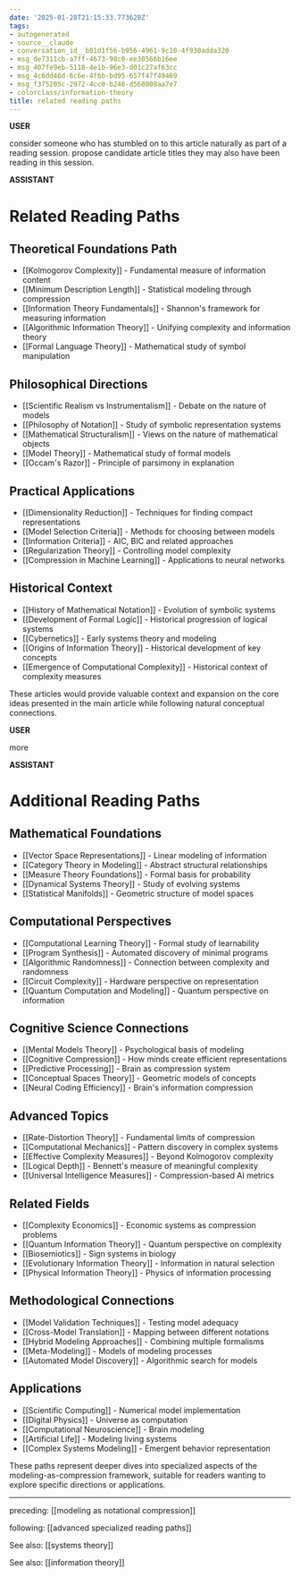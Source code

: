 ```yaml
---
date: '2025-01-28T21:15:33.773628Z'
tags:
- autogenerated
- source__claude
- conversation_id__b01d1f56-b956-4961-9c10-4f930adda320
- msg_de7311cb-a7ff-4673-98c0-ee30566b16ee
- msg_407fe9eb-5118-4e1b-96e3-d01c27af63cc
- msg_4c6dd46d-6c6e-4f6b-bd95-657f47f49469
- msg_f375205c-2972-4cc0-b246-d568008aa7e7
- colorclass/information-theory
title: related reading paths
---
```


**USER**

consider someone who has stumbled on to this article naturally as part of a reading session. propose candidate article titles they may also have been reading in this session.


**ASSISTANT**

# Related Reading Paths

## Theoretical Foundations Path
- [[Kolmogorov Complexity]] - Fundamental measure of information content
- [[Minimum Description Length]] - Statistical modeling through compression
- [[Information Theory Fundamentals]] - Shannon's framework for measuring information
- [[Algorithmic Information Theory]] - Unifying complexity and information theory
- [[Formal Language Theory]] - Mathematical study of symbol manipulation

## Philosophical Directions
- [[Scientific Realism vs Instrumentalism]] - Debate on the nature of models
- [[Philosophy of Notation]] - Study of symbolic representation systems
- [[Mathematical Structuralism]] - Views on the nature of mathematical objects
- [[Model Theory]] - Mathematical study of formal models
- [[Occam's Razor]] - Principle of parsimony in explanation

## Practical Applications
- [[Dimensionality Reduction]] - Techniques for finding compact representations
- [[Model Selection Criteria]] - Methods for choosing between models
- [[Information Criteria]] - AIC, BIC and related approaches
- [[Regularization Theory]] - Controlling model complexity
- [[Compression in Machine Learning]] - Applications to neural networks

## Historical Context
- [[History of Mathematical Notation]] - Evolution of symbolic systems
- [[Development of Formal Logic]] - Historical progression of logical systems
- [[Cybernetics]] - Early systems theory and modeling
- [[Origins of Information Theory]] - Historical development of key concepts
- [[Emergence of Computational Complexity]] - Historical context of complexity measures

These articles would provide valuable context and expansion on the core ideas presented in the main article while following natural conceptual connections.


**USER**

more


**ASSISTANT**

# Additional Reading Paths

## Mathematical Foundations
- [[Vector Space Representations]] - Linear modeling of information
- [[Category Theory in Modeling]] - Abstract structural relationships
- [[Measure Theory Foundations]] - Formal basis for probability
- [[Dynamical Systems Theory]] - Study of evolving systems
- [[Statistical Manifolds]] - Geometric structure of model spaces

## Computational Perspectives
- [[Computational Learning Theory]] - Formal study of learnability
- [[Program Synthesis]] - Automated discovery of minimal programs
- [[Algorithmic Randomness]] - Connection between complexity and randomness
- [[Circuit Complexity]] - Hardware perspective on representation
- [[Quantum Computation and Modeling]] - Quantum perspective on information

## Cognitive Science Connections
- [[Mental Models Theory]] - Psychological basis of modeling
- [[Cognitive Compression]] - How minds create efficient representations
- [[Predictive Processing]] - Brain as compression system
- [[Conceptual Spaces Theory]] - Geometric models of concepts
- [[Neural Coding Efficiency]] - Brain's information compression

## Advanced Topics
- [[Rate-Distortion Theory]] - Fundamental limits of compression
- [[Computational Mechanics]] - Pattern discovery in complex systems
- [[Effective Complexity Measures]] - Beyond Kolmogorov complexity
- [[Logical Depth]] - Bennett's measure of meaningful complexity
- [[Universal Intelligence Measures]] - Compression-based AI metrics

## Related Fields
- [[Complexity Economics]] - Economic systems as compression problems
- [[Quantum Information Theory]] - Quantum perspective on complexity
- [[Biosemiotics]] - Sign systems in biology
- [[Evolutionary Information Theory]] - Information in natural selection
- [[Physical Information Theory]] - Physics of information processing

## Methodological Connections
- [[Model Validation Techniques]] - Testing model adequacy
- [[Cross-Model Translation]] - Mapping between different notations
- [[Hybrid Modeling Approaches]] - Combining multiple formalisms
- [[Meta-Modeling]] - Models of modeling processes
- [[Automated Model Discovery]] - Algorithmic search for models

## Applications
- [[Scientific Computing]] - Numerical model implementation
- [[Digital Physics]] - Universe as computation
- [[Computational Neuroscience]] - Brain modeling
- [[Artificial Life]] - Modeling living systems
- [[Complex Systems Modeling]] - Emergent behavior representation

These paths represent deeper dives into specialized aspects of the modeling-as-compression framework, suitable for readers wanting to explore specific directions or applications.


---

preceding: [[modeling as notational compression]]  


following: [[advanced specialized reading paths]]

See also: [[systems theory]]


See also: [[information theory]]